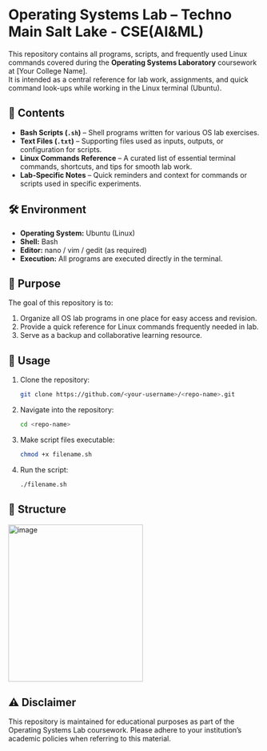 # Operating Systems Lab – Techno Main Salt Lake - CSE(AI&ML)

This repository contains all programs, scripts, and frequently used Linux commands covered during the **Operating Systems Laboratory** coursework at [Your College Name].  
It is intended as a central reference for lab work, assignments, and quick command look-ups while working in the Linux terminal (Ubuntu).

## 📂 Contents
- **Bash Scripts (`.sh`)** – Shell programs written for various OS lab exercises.
- **Text Files (`.txt`)** – Supporting files used as inputs, outputs, or configuration for scripts.
- **Linux Commands Reference** – A curated list of essential terminal commands, shortcuts, and tips for smooth lab work.
- **Lab-Specific Notes** – Quick reminders and context for commands or scripts used in specific experiments.

## 🛠 Environment
- **Operating System:** Ubuntu (Linux)
- **Shell:** Bash
- **Editor:** nano / vim / gedit (as required)
- **Execution:** All programs are executed directly in the terminal.

## 🎯 Purpose
The goal of this repository is to:
1. Organize all OS lab programs in one place for easy access and revision.
2. Provide a quick reference for Linux commands frequently needed in lab.
3. Serve as a backup and collaborative learning resource.

## 📌 Usage
1. Clone the repository:
   ```bash
   git clone https://github.com/<your-username>/<repo-name>.git

2. Navigate into the repository:
   ```bash
   cd <repo-name>

3. Make script files executable:
   ```bash
   chmod +x filename.sh

4. Run the script:
   ```bash
   ./filename.sh

## 📖 Structure
<img width="269" height="314" alt="image" src="https://github.com/user-attachments/assets/5da407ef-c1b9-4114-8a7c-87e75d3a6956" />


## ⚠ Disclaimer
This repository is maintained for educational purposes as part of the Operating Systems Lab coursework.
Please adhere to your institution’s academic policies when referring to this material.
